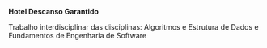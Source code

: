 **Hotel Descanso Garantido**

Trabalho interdisciplinar das disciplinas: Algoritmos e Estrutura de Dados e Fundamentos de Engenharia de Software
